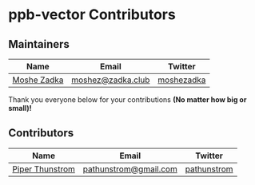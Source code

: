 # ppb-vector Contributors

## Maintainers

| Name | Email | Twitter |
| ---- | ----- | ------- |
| [Moshe Zadka](https://github.com/moshez) | [moshez@zadka.club](mailto:moshez@zadka.club) | [moshezadka](https://twitter.com/moshezadka)

Thank you everyone below for your contributions **(No matter how big or small)!**

## Contributors

| Name | Email | Twitter |
| ---- | ----- | ------- |
| [Piper Thunstrom](https://github.com/pathunstrom) | [pathunstrom@gmail.com](mailto:pathunstrom@gmail.com) | [pathunstrom](https://twitter.com/pathunstrom)
